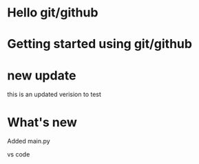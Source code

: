# Hello git/github
# Getting started using git/github

# new update

this is an updated verision to test

# What's new 
Added main.py

vs code